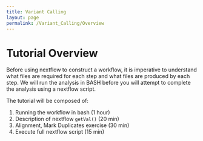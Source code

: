 ```yaml
---
title: Variant Calling
layout: page
permalink: /Variant_Calling/Overview
---
```


# Tutorial Overview
Before using nextflow to construct a workflow, it is imperative to understand what files are required for each step and what files are produced by each step. We will run the analysis in BASH before you will attempt to complete the analysis using a nextflow script.

The tutorial will be composed of:

1. Running the workflow in bash (1 hour)
2. Description of nextflow `getVal()` (20 min)
3. Alignment, Mark Duplicates exercise (30 min)
4. Execute full nextflow script (15 min)
